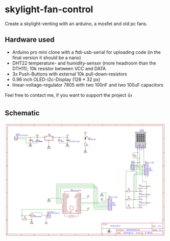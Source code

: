 # skylight-fan-control
Create a skylight-venting with an arduino, a mosfet and old pc fans.

## Hardware used
* Arduino pro mini clone with a ftdi-usb-serial for uploading code (in the final version it should be a nano)
* DHT22 temperature- and humidity-sensor (more headroom than the DTH11); 10k resistor between VCC and DATA
* 3x Push-Buttons with external 10k pull-down-resistors
* 0.96 inch OLED-i2c-Display (128 * 32 px)
* linear-voltage-regulator 7805 with two 100nF and two 100uF capacitors

Feel free to contact me, if you want to support the project :+1:

## Schematic

![Sschematic](https://github.com/rbrixel/skylight-fan-control/raw/master/Schematic_FanControl_2020-06-26_11-45-45.png "Schematic")

